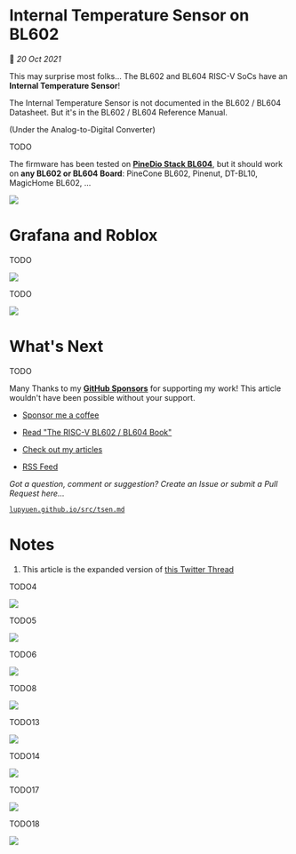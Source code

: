# Internal Temperature Sensor on BL602

📝 _20 Oct 2021_

This may surprise most folks... The BL602 and BL604 RISC-V SoCs have an __Internal Temperature Sensor__!

The Internal Temperature Sensor is not documented in the BL602 / BL604 Datasheet. But it's in the BL602 / BL604 Reference Manual.

(Under the Analog-to-Digital Converter)

TODO

The firmware has been tested on [__PineDio Stack BL604__](https://lupyuen.github.io/articles/pinedio), but it should work on __any BL602 or BL604 Board__: PineCone BL602, Pinenut, DT-BL10, MagicHome BL602, ...

![](https://lupyuen.github.io/images/tsen-title.jpg)

# Grafana and Roblox

TODO

![](https://lupyuen.github.io/images/tsen-grafana2.png)

TODO

![](https://lupyuen.github.io/images/tsen-roblox2.png)

# What's Next

TODO

Many Thanks to my [__GitHub Sponsors__](https://github.com/sponsors/lupyuen) for supporting my work! This article wouldn't have been possible without your support.

-   [Sponsor me a coffee](https://github.com/sponsors/lupyuen)

-   [Read "The RISC-V BL602 / BL604 Book"](https://lupyuen.github.io/articles/book)

-   [Check out my articles](https://lupyuen.github.io)

-   [RSS Feed](https://lupyuen.github.io/rss.xml)

_Got a question, comment or suggestion? Create an Issue or submit a Pull Request here..._

[`lupyuen.github.io/src/tsen.md`](https://github.com/lupyuen/lupyuen.github.io/blob/master/src/tsen.md)

# Notes

1.  This article is the expanded version of [this Twitter Thread](https://twitter.com/MisterTechBlog/status/1447635784228487169)


TODO4

![](https://lupyuen.github.io/images/tsen-code4.png)

TODO5

![](https://lupyuen.github.io/images/tsen-code5.png)

TODO6

![](https://lupyuen.github.io/images/tsen-code6.png)

TODO8

![](https://lupyuen.github.io/images/tsen-command2.png)

TODO13

![](https://lupyuen.github.io/images/tsen-output3.png)

TODO14

![](https://lupyuen.github.io/images/tsen-output4.png)

TODO17

![](https://lupyuen.github.io/images/tsen-ref3.png)

TODO18

![](https://lupyuen.github.io/images/tsen-ref4.png)

